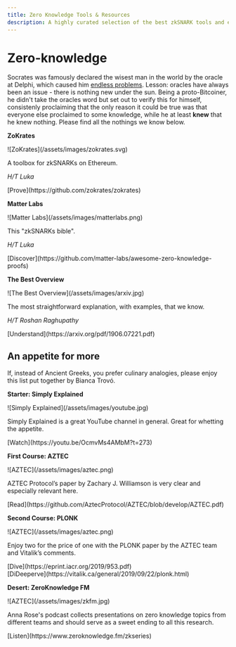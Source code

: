 ```yaml
---
title: Zero Knowledge Tools & Resources
description: A highly curated selection of the best zkSNARK tools and explainers. 
---
```


# Zero-knowledge

Socrates was famously declared the wisest man in the world by the oracle at Delphi, which caused him [endless problems](http://classics.mit.edu/Plato/apology.html). Lesson: oracles have always been an issue - there is nothing new under the sun. Being a proto-Bitcoiner, he didn't take the oracles word but set out to verify this for himself, consistenly proclaiming that the only reason it could be true was that everyone else proclaimed to some knowledge, while he at least **knew** that he knew nothing. Please find all the nothings we know below.

<div markdown="1" class="card third sidebar gemoji tool tool">

**ZoKrates**

<div markdown="2" class="tool-image">
![ZoKrates](/assets/images/zokrates.svg)
</div>

A toolbox for zkSNARKs on Ethereum.

_H/T Luka_

<div markdown="3" class="tool-link">
[Prove](https://github.com/zokrates/zokrates)
</div>

</div>

<div markdown="1" class="card third sidebar gemoji tool tool">

**Matter Labs**

<div markdown="2" class="tool-image">
![Matter Labs](/assets/images/matterlabs.png)
</div>

This "zkSNARKs bible". 

_H/T Luka_

<div markdown="3" class="tool-link">
[Discover](https://github.com/matter-labs/awesome-zero-knowledge-proofs)
</div>

</div>

<div markdown="1" class="card third sidebar gemoji tool tool">

**The Best Overview**

<div markdown="2" class="tool-image">
![The Best Overview](/assets/images/arxiv.jpg)
</div>

The most straightforward explanation, with examples, that we know.

_H/T Roshan Raghupathy_

<div markdown="3" class="tool-link">
[Understand](https://arxiv.org/pdf/1906.07221.pdf)
</div>

</div>

<div markdown="1" class="clear"></div>

## An appetite for more

If, instead of Ancient Greeks, you prefer culinary analogies, please enjoy this list put together by Bianca Trovó.

<div markdown="1" class="card third sidebar gemoji tool tool">

**Starter: Simply Explained**

<div markdown="2" class="tool-image">
![Simply Explained](/assets/images/youtube.jpg)
</div>

Simply Explained is a great YouTube channel in general. Great for whetting the appetite.

<div markdown="3" class="tool-link">
[Watch](https://youtu.be/OcmvMs4AMbM?t=273)
</div>

</div>

<div markdown="1" class="card third sidebar gemoji tool tool">

**First Course: AZTEC**

<div markdown="2" class="tool-image">
![AZTEC](/assets/images/aztec.png)
</div>

AZTEC Protocol’s paper by Zachary J. Williamson is very clear and especially relevant here.

<div markdown="3" class="tool-link">
[Read](https://github.com/AztecProtocol/AZTEC/blob/develop/AZTEC.pdf)
</div>

</div>

<div markdown="1" class="card third sidebar gemoji tool tool">

**Second Course: PLONK**

<div markdown="2" class="tool-image">
![AZTEC](/assets/images/aztec.png)
</div>

Enjoy two for the price of one with the PLONK paper by the AZTEC team and Vitalik’s comments.

<div markdown="3" class="tool-link">
[Dive](https://eprint.iacr.org/2019/953.pdf)
</div>

<div markdown="3" class="tool-link">
[DiDeeperve](https://vitalik.ca/general/2019/09/22/plonk.html)
</div>

</div>

<div markdown="1" class="card third sidebar gemoji tool tool">

**Desert: ZeroKnowledge FM**

<div markdown="2" class="tool-image">
![AZTEC](/assets/images/zkfm.jpg)
</div>

Anna Rose's podcast collects presentations on zero knowledge topics from different teams and should serve as a sweet ending to all this research.

<div markdown="3" class="tool-link">
[Listen](https://www.zeroknowledge.fm/zkseries)
</div>

</div>

 





